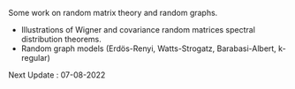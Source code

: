 Some work on random matrix theory and random graphs.

- Illustrations of Wigner and covariance random matrices spectral distribution theorems.
- Random graph models (Erdös-Renyi, Watts-Strogatz, Barabasi-Albert, k-regular)

Next Update : 07-08-2022
